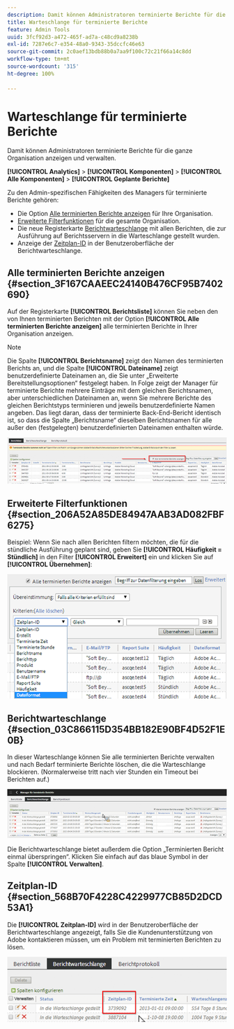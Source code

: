 ```yaml
---
description: Damit können Administratoren terminierte Berichte für die ganze Organisation anzeigen und verwalten.
title: Warteschlange für terminierte Berichte
feature: Admin Tools
uuid: 3fcf92d3-a472-465f-ad7a-c48cd9a8238b
exl-id: 7287e6c7-e354-48a0-9343-35dccfc46e63
source-git-commit: 2c0aef13bdb88b0a7aa9f100c72c21f66a14c8dd
workflow-type: tm+mt
source-wordcount: '315'
ht-degree: 100%

---
```


# Warteschlange für terminierte Berichte

Damit können Administratoren terminierte Berichte für die ganze Organisation anzeigen und verwalten.

**[!UICONTROL Analytics]** > **[!UICONTROL Komponenten]** > **[!UICONTROL Alle Komponenten]** > **[!UICONTROL Geplante Berichte]**

Zu den Admin-spezifischen Fähigkeiten des Managers für terminierte Berichte gehören:

* Die Option [Alle terminierten Berichte anzeigen](/help/admin/admin/scheduled-reports-admin.md#section_3F167CAAEEC24140B476CF95B7402690) für Ihre Organisation.
* [Erweiterte Filterfunktionen](/help/admin/admin/scheduled-reports-admin.md#section_206A52A85DE84947AAB3AD082FBF6275) für die gesamte Organisation.
* Die neue Registerkarte [Berichtwarteschlange](/help/admin/admin/scheduled-reports-admin.md#section_03C866115D354BB182E90BF4D52F1E0B) mit allen Berichten, die zur Ausführung auf Berichtsservern in die Warteschlange gestellt wurden.
* Anzeige der [Zeitplan-ID](/help/admin/admin/scheduled-reports-admin.md#section_568B70F4228C4229977CB85D2DCD53A1) in der Benutzeroberfläche der Berichtwarteschlange.

## Alle terminierten Berichte anzeigen {#section_3F167CAAEEC24140B476CF95B7402690}

Auf der Registerkarte **[!UICONTROL Berichtsliste]** können Sie neben den von Ihnen terminierten Berichten mit der Option **[!UICONTROL Alle terminierten Berichte anzeigen]** alle terminierten Berichte in Ihrer Organisation anzeigen.

>[!NOTE]
>
>Die Spalte **[!UICONTROL Berichtsname]** zeigt den Namen des terminierten Berichts an, und die Spalte **[!UICONTROL Dateiname]** zeigt benutzerdefinierte Dateinamen an, die Sie unter „Erweiterte Bereitstellungsoptionen“ festgelegt haben. In Folge zeigt der Manager für terminierte Berichte mehrere Einträge mit dem gleichen Berichtsnamen, aber unterschiedlichen Dateinamen an, wenn Sie mehrere Berichte des gleichen Berichtstyps terminieren und jeweils benutzerdefinierte Namen angeben. Das liegt daran, dass der terminierte Back-End-Bericht identisch ist, so dass die Spalte „Berichtsname“ dieselben Berichtsnamen für alle außer den (festgelegten) benutzerdefinierten Dateinamen enthalten würde.

![](assets/show_all_scheduled_reports.png)

## Erweiterte Filterfunktionen {#section_206A52A85DE84947AAB3AD082FBF6275}

Beispiel: Wenn Sie nach allen Berichten filtern möchten, die für die stündliche Ausführung geplant sind, geben Sie **[!UICONTROL Häufigkeit = Stündlich]** in den Filter **[!UICONTROL Erweitert]** ein und klicken Sie auf **[!UICONTROL Übernehmen]**:

![](assets/advanced_filtering_schedl_reports.png)

## Berichtwarteschlange {#section_03C866115D354BB182E90BF4D52F1E0B}

In dieser Warteschlange können Sie alle terminierten Berichte verwalten und nach Bedarf terminierte Berichte löschen, die die Warteschlange blockieren. (Normalerweise tritt nach vier Stunden ein Timeout bei Berichten auf.)

![](assets/scheduled_reports_2.png)

Die Berichtwarteschlange bietet außerdem die Option „Terminierten Bericht einmal überspringen“. Klicken Sie einfach auf das blaue Symbol in der Spalte **[!UICONTROL Verwalten]**.

## Zeitplan-ID {#section_568B70F4228C4229977CB85D2DCD53A1}

Die **[!UICONTROL Zeitplan-ID]** wird in der Benutzeroberfläche der Berichtwarteschlange angezeigt, falls Sie die Kundenunterstützung von Adobe kontaktieren müssen, um ein Problem mit terminierten Berichten zu lösen.

![](assets/schedule_id.png)
